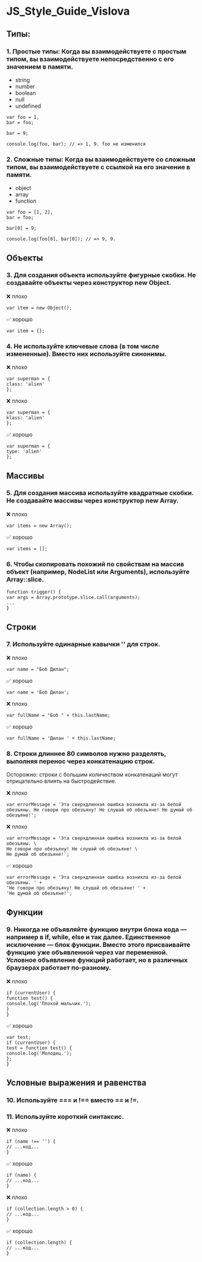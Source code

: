 # JS_Style_Guide_Vislova

## Типы:

### 1. Простые типы: Когда вы взаимодействуете с простым типом, вы взаимодействуете непосредственно с его значением в памяти.

- string
- number
- boolean
- null
- undefined

```
var foo = 1,
bar = foo;

bar = 9;

console.log(foo, bar); // => 1, 9. foo не изменился
```

### 2. Сложные типы: Когда вы взаимодействуете со сложным типом, вы взаимодействуете с ссылкой на его значение в памяти.

- object
- array
- function

```
var foo = [1, 2],
bar = foo;

bar[0] = 9;

console.log(foo[0], bar[0]); // => 9, 9.
```

## Объекты

### 3. Для создания объекта используйте фигурные скобки. Не создавайте объекты через конструктор new Object.

:x: плохо

```
var item = new Object();
```

:white_check_mark: хорошо

```
var item = {};
```

### 4. Не используйте ключевые слова (в том числе измененные). Вместо них используйте синонимы.

:x: плохо

```
var superman = {
class: 'alien'
};
```

:x: плохо

```
var superman = {
klass: 'alien'
};
```

:white_check_mark: хорошо

```
var superman = {
type: 'alien'
};
```

## Массивы

### 5. Для создания массива используйте квадратные скобки. Не создавайте массивы через конструктор new Array.

:x: плохо

```
var items = new Array();
```

:white_check_mark: хорошо

```
var items = [];
```

### 6. Чтобы скопировать похожий по свойствам на массив объект (например, NodeList или Arguments), используйте Array::slice.

```
function trigger() {
var args = Array.prototype.slice.call(arguments);
...
}
```

## Строки

### 7. Используйте одинарные кавычки '' для строк.

:x: плохо

```
var name = "Боб Дилан";
```

:white_check_mark: хорошо

```
var name = 'Боб Дилан';
```

:x: плохо

```
var fullName = "Боб " + this.lastName;
```

:white_check_mark: хорошо

```
var fullName = 'Дилан ' + this.lastName;
```

### 8. Строки длиннее 80 символов нужно разделять, выполняя перенос через конкатенацию строк.

Осторожно: строки с большим количеством конкатенаций могут отрицательно влиять на быстродействие.

:x: плохо

```
var errorMessage = 'Эта сверхдлинная ошибка возникла из-за белой обезъяны. Не говори про обезъяну! Не слушай об обезьяне! Не думай об обезъяне!';
```

:x: плохо

```
var errorMessage = 'Эта сверхдлинная ошибка возникла из-за белой обезъяны. \
Не говори про обезъяну! Не слушай об обезьяне! \
Не думай об обезъяне!';
```

:white_check_mark: хорошо

```
var errorMessage = 'Эта сверхдлинная ошибка возникла из-за белой обезъяны. ' +
'Не говори про обезъяну! Не слушай об обезьяне! ' +
'Не думай об обезъяне!';
```

## Функции

### 9. Никогда не объявляйте функцию внутри блока кода — например в if, while, else и так далее. Единственное исключение — блок функции. Вместо этого присваивайте функцию уже объявленной через var переменной. Условное объявление функций работает, но в различных браузерах работает по-разному.

:x: плохо

```
if (currentUser) {
function test() {
console.log('Плохой мальчик.');
}
}
```

:white_check_mark: хорошо

```
var test;
if (currentUser) {
test = function test() {
console.log('Молодец.');
};
}
```

## Условные выражения и равенства

### 10. Используйте === и !== вместо == и !=.

### 11. Используйте короткий синтаксис.

:x: плохо

```
if (name !== '') {
// ...код...
}
```

:white_check_mark: хорошо

```
if (name) {
// ...код...
}
```

:x: плохо

```
if (collection.length > 0) {
// ...код...
}
```

:white_check_mark: хорошо

```
if (collection.length) {
// ...код...
}
```
